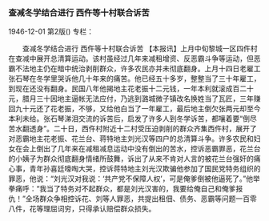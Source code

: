 ### 查减冬学结合进行  西仵等十村联合诉苦

1946-12-01
第2版()
专栏：

　　查减冬学结合进行
    西仵等十村联合诉苦
    【本报讯】上月中旬黎城一区四仵村在查减中展开总清算运动。该村虽经过几年来减租增资、反恶霸斗争等运动，但恶霸不法地主仍在暗中统治剥削群众，许多农民亦并未彻底翻身。上月十四日老雇工张石琴在冬学里哭诉他几十年来的痛苦。他已经五十多岁，整整当了三十年雇工，到现在还没有翻身。民国八年他揭地主花老振十二元钱，一年本利就滚成百二十元，腊月三十因地主逼帐无法应付，乃逃到潞城微子镇改名换姓当了瓦匠，三年赚回九十元还了花老振，不够，又给他白当了一年雇工，最后地主倒欠张两元却至今本利未给。张石琴涕泪交流的诉苦后，启发了许多人到冬学诉苦，都嚷着要“倒尽苦水翻透身”。二十日，西仵村附近十二村受压迫剥削的群众齐集西仵村，展开了对恶霸地主花老振、花兰台、蒋特地主刘光汉等四户的总清算斗争。许多农民和妇女在会上倒出了几年来在减租减息运动中没有倒出的苦水，控诉恶霸罪恶，花兰台的小姨子为群众彻底翻身情绪所鼓舞，诉出了从来不肯对人言的被花兰台强奸的痛心事，青年孙喜廷嚎啕大哭，控诉蒋特地主刘光汉欺骗他参加了国民党特务组织的罪恶，他说：“刘光汉对我说：‘共产党不保障人权’，可是俺爹倒被他逼死了。”他举拳痛呼：“我当了特务对不起群众，都是刘光汉害的，我要给俺自己和俺爹报仇！”全场群众争相控诉花、刘等人罪恶，共提出租佃、债务、恶霸等问题一百零八件，花等理屈词穷，只得承认赔偿群众损失。
